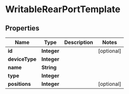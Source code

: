 # WritableRearPortTemplate

## Properties
Name | Type | Description | Notes
------------ | ------------- | ------------- | -------------
**id** | **Integer** |  |  [optional]
**deviceType** | **Integer** |  | 
**name** | **String** |  | 
**type** | **Integer** |  | 
**positions** | **Integer** |  |  [optional]
